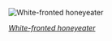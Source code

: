 
![White-fronted honeyeater](https://upload.wikimedia.org/wikipedia/commons/thumb/3/33/White-fronted_honeyeater_-_Round_Hill_NSW.jpg/825px-White-fronted_honeyeater_-_Round_Hill_NSW.jpg)

*[White-fronted honeyeater](https://wikipedia.org/wiki/File:White-fronted_honeyeater_-_Round_Hill_NSW.jpg)*
